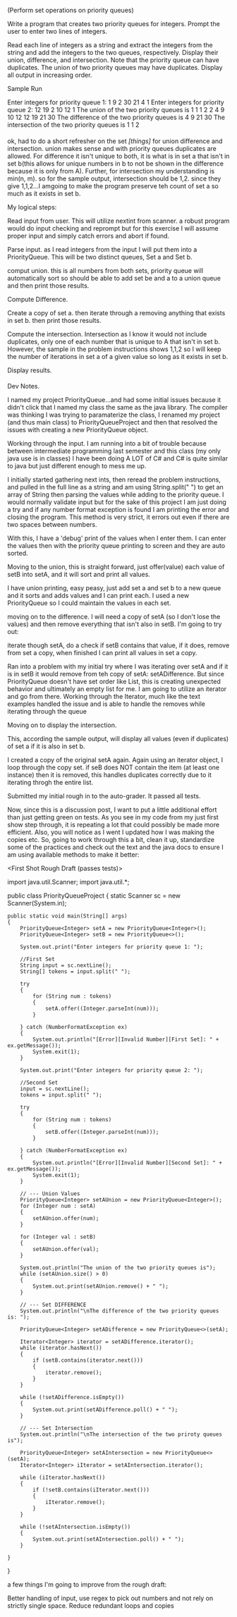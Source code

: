 (Perform set operations on priority queues)

Write a program that creates two priority queues for integers. Prompt the user to enter two lines of integers.

Read each line of integers as a string and extract the integers from the string and add the integers to the two queues, respectively. Display their union, difference, and intersection. Note that the priority queue can have duplicates. The union of two priority queues may have duplicates. Display all output in increasing order.

Sample Run

Enter integers for priority queue 1: 1 9 2 30 21 4 1
Enter integers for priority queue 2: 12 19 2 10 12 1
The union of the two priority queues is 
1 1 1 2 2 4 9 10 12 12 19 21 30 
The difference of the two priority queues is 
4 9 21 30 
The intersection of the two priority queues is 
1 1 2



####


ok, had to do a short refresher on the set _[things]_ for union difference and intersection. union makes sense and with priority queues duplicates are allowed. For difference it isn't unique to both, it is what is in set a that isn't in set b(this allows for unique numbers in b to not be shown in the difference because it is only from A). Further, for intersection my understanding is min(n, m). so for the sample output, intersection should be 1,2. since they give 1,1,2...I amgoing to make the program preserve teh count of set a so much as it exists in set b.


My logical steps:

Read input from user.
This will utilize nextint from scanner. a robust program would do input checking and reprompt but for this exercise I will assume proper input and simply catch errors and abort if found.

Parse input. as I read integers from the input I will put them into a PriorityQueue<Integer>. This will be two distinct queues, Set a and Set b.

comput union. this is all numbers from both sets, priority queue will automatically sort so should be able to add set be and a to a union queue and then print those results.

Compute Difference.

Create a copy of set a. then iterate through a removing anything that exists in set b. then print those results.

Compute the intersection. Intersection as I know it would not include duplicates, only one of each number that is unique to A that isn't in set b. However, the sample in the problem instructions shows 1,1,2 so I will keep the number of iterations in set a of a given value so long as it exists in set b.

Display results.


####

Dev Notes.

I named my project PriorityQueue...and had some initial issues because it didn't click that I named my class the same as the java library. The compiler was thinking I was trying to paramaterize the class, I renamed my project (and thus main class) to PriorityQueueProject and then that resolved the issues with creating a new PriorityQueue object.


Working through the input. I am running into a bit of trouble because between intermediate programming last semester and this class (my only java use is in classes) I have been doing A LOT of C# and C# is quite similar to java but just different enough to mess me up.

I initially started gathering next ints, then reread the problem instructions, and pulled in the full line as a string and am using String.split(" ") to get an array of String then parsing the values while adding to the priority queue. I would normally validate input but for the sake of this project I am just doing a try and if any number format exception is found I am printing the error and closing the program. This method is very strict, it errors out even if there are two spaces between numbers. 

With this, I have a 'debug' print of the values when I enter them. I can enter the values then with the priority queue printing to screen and they are auto sorted.

Moving to the union, this is straight forward, just offer(value) each value of setB into setA, and it will sort and print all values.

I have union printing, easy peasy, just add set a and set b to a new queue and it sorts and adds values and I can print each. I used a new PriorityQueue so I could maintain the values in each set. 

moving on to the difference. I will need a copy of setA (so I don't lose the values) and then remove everything that isn't also in setB. I'm going to try out:

iterate though setA, do a check if setB contains that value, if it does, remove from set a copy, when finished I can print all values in set a copy.

Ran into a problem with my initial try where I was iterating over setA and if it is in setB it would remove from teh copy of setA: setADifference. But since PriorityQueue doesn't have set order like List, this is creating unexpected behavior and ultimately an empty list for me. I am going to utilize an iterator and go from there. Working through the Iterator, much like the text examples handled the issue and is able to handle the removes while iterating through the queue

Moving on to display the intersection.

This, according the sample output, will display all values (even if duplicates) of set a if it is also in set b.

I created a copy of the original setA again. Again using an iterator object, I loop through the copy set. if seB does NOT contain the item (at least one instance) then it is removed, this handles duplicates correctly due to it iterating throgh the entire list.


Submitted my initial rough in to the auto-grader. It passed all tests.

Now, since this is a discussion post, I want to put a little additional effort than just getting green on tests. As you see in my code from my just first show step through, it is repeating a lot that could possibly be made more efficient. Also, you will notice as I went I updated how I was making the copies etc. So, going to work through this a bit, clean it up, standardize some of the practices and check out the text and the java docs to ensure I am using available methods to make it better:

<First Shot Rough Draft (passes tests)>

import java.util.Scanner;
import java.util.*;

public class PriorityQueueProject
{
    static Scanner sc = new Scanner(System.in);

    public static void main(String[] args)
    {
        PriorityQueue<Integer> setA = new PriorityQueue<Integer>();
        PriorityQueue<Integer> setB = new PriorityQueue<>();

        System.out.print("Enter integers for priority queue 1: ");

        //First Set
        String input = sc.nextLine();
        String[] tokens = input.split(" ");

        try
        {
            for (String num : tokens)
            {
                setA.offer((Integer.parseInt(num)));
            }

        } catch (NumberFormatException ex)
        {
            System.out.println("[Error][Invalid Number][First Set]: " + ex.getMessage());
            System.exit(1);
        }

        System.out.print("Enter integers for priority queue 2: ");

        //Second Set
        input = sc.nextLine();
        tokens = input.split(" ");

        try
        {
            for (String num : tokens)
            {
                setB.offer((Integer.parseInt(num)));
            }

        } catch (NumberFormatException ex)
        {
            System.out.println("[Error][Invalid Number][Second Set]: " + ex.getMessage());
            System.exit(1);
        }

        // --- Union Values
        PriorityQueue<Integer> setAUnion = new PriorityQueue<Integer>();
        for (Integer num : setA)
        {
            setAUnion.offer(num);
        }

        for (Integer val : setB)
        {
            setAUnion.offer(val);
        }

        System.out.println("The union of the two priority queues is");
        while (setAUnion.size() > 0)
        {
            System.out.print(setAUnion.remove() + " ");
        }

        // --- Set DIFFERENCE 
        System.out.println("\nThe difference of the two priority queues is: ");

        PriorityQueue<Integer> setADifference = new PriorityQueue<>(setA);

        Iterator<Integer> iterator = setADifference.iterator();
        while (iterator.hasNext())
        {
            if (setB.contains(iterator.next()))
            {
                iterator.remove();
            }
        }

        while (!setADifference.isEmpty())
        {
            System.out.print(setADifference.poll() + " ");
        }

        // --- Set Intersection
        System.out.println("\nThe intersection of the two priroty queues is");

        PriorityQueue<Integer> setAIntersection = new PriorityQueue<>(setA);
        Iterator<Integer> iIterator = setAIntersection.iterator();

        while (iIterator.hasNext())
        {
            if (!setB.contains(iIterator.next()))
            {
                iIterator.remove();
            }
        }

        while (!setAIntersection.isEmpty())
        {
            System.out.print(setAIntersection.poll() + " ");
        }

    }

}



 a few things I'm going to improve from the rough draft:

Better handling of input, use regex to pick out numbers and not rely on strictly single space.
Reduce redundant loops and copies







